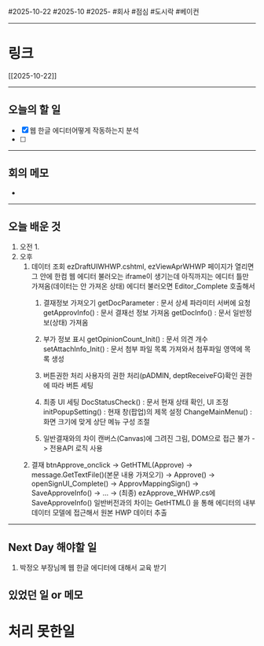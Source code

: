 #2025-10-22 #2025-10 #2025- 
#회사 #점심 #도시락 #베이컨

------
# 링크 
[[2025-10-22]]

---
## 오늘의 할 일
- [x] 웹 한글 에디터어떻게 작동하는지 분석
- [ ] 
---
## 회의 메모
- 
---
## 오늘 배운 것
1. 오전
    1. 
2. 오후
    1. 데이터 조회
       ezDraftUIWHWP.cshtml, ezViewAprWHWP 페이지가 열리면 그 안에 한컴 웹 에디터 불러오는 iframe이 생기는데 아직까지는 에디터 틀만 가져옴(데이터는 안 가져온 상태) 에디터 불러오면 Editor_Complete 호출해서
        1. 결재정보 가져오기
           getDocParameter : 문서 상세 파라미터 서버에 요청
           getApprovInfo() : 문서 결재선 정보 가져옴
           getDocInfo() : 문서 일반정보(상태) 가져옴
        2. 부가 정보 표시 
           getOpinionCount_Init() : 문서 의견 개수
           setAttachInfo_Init() : 문서 첨부 파일 목록 가져와서 첨푸파일 영역에 목록 생성
        3. 버튼권한 처리 
           사용자의 권한 처리(pADMIN, deptReceiveFG)확인
           권한에 따라 버튼 세팅
        4. 최종 UI 세팅
           DocStatusCheck() : 문서 현재 상태 확인, UI 조정
           initPopupSetting() : 현재 창(팝업)의 제목 설정
           ChangeMainMenu() : 화면 크기에 맞게 상단 메뉴 구성 조절
           
        5. 일반결재와의 차이 
           캔버스(Canvas)에 그려진 그림, DOM으로 접근 불가 -> 전용API 로직 사용
    1. 결재 
       btnApprove_onclick -> GetHTML(Approve) -> message.GetTextFile()(본문 내용 가져오기) -> Approve() -> openSignUI_Complete() -> ApprovMappingSign() -> SaveApproveInfo() -> ... -> (최종) ezApprove_WHWP.cs에 SaveApproveInfo()
       일반버전과의 차이는 GetHTML() 을 통해 에디터의 내부 데이터 모델에 접근해서 원본 HWP 데이터 추출
---
## Next Day 해야할 일
1. 박정오 부장님께 웹 한글 에디터에 대해서 교육 받기


## 있었던 일 or 메모


# 처리 못한일